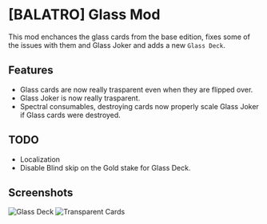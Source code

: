 # [BALATRO] Glass Mod

This mod enchances the glass cards from the base edition, fixes some of the issues with them and Glass Joker and adds a new `Glass Deck`.

## Features

- Glass cards are now really trasparent even when they are flipped over.
- Glass Joker is now really trasparent.
- Spectral consumables, destroying cards now properly scale Glass Joker if Glass cards were destroyed.

## TODO

- Localization
- Disable Blind skip on the Gold stake for Glass Deck.

## Screenshots

![Glass Deck](https://cdn.discordapp.com/attachments/1329174991232569345/1329175683934453782/image.png?ex=678962d1&is=67881151&hm=669fe4c79a37307aa98836bb8d305109fce8edbc327ed80c833f37b364fd5f85&)
![Transparent Cards](https://cdn.discordapp.com/attachments/1329174991232569345/1329175684677107712/image.png?ex=678962d2&is=67881152&hm=3ae9ccdd80409c1e13c75348ff71ec53b413eb6332686dd6b3a6fad6d76c0a89&)
